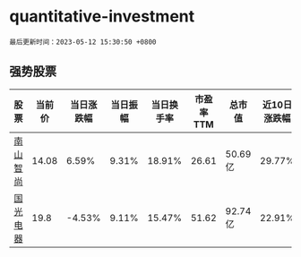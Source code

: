 # quantitative-investment

`最后更新时间：2023-05-12 15:30:50 +0800`

## 强势股票

|股票|当前价|当日涨跌幅|当日振幅|当日换手率|市盈率TTM|总市值|近10日涨跌幅|
|----|----|----|----|----|----|----|----|
|[南山智尚](https://xueqiu.com/S/SZ300918)|14.08|6.59%|9.31%|18.91%|26.61|50.69亿|29.77%|
|[国光电器](https://xueqiu.com/S/SZ002045)|19.8|-4.53%|9.11%|15.47%|51.62|92.74亿|22.91%|
